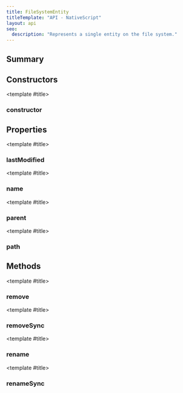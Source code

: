 ```yaml
---
title: FileSystemEntity
titleTemplate: "API - NativeScript"
layout: api
seo:
  description: "Represents a single entity on the file system."
---
```


<!-- This page is auto generated, do not edit manually. -->
<!-- Run "yarn generate:api-docs" to regenerate -->

<script setup lang="ts">
  import { provide } from "vue";
  import API_DATA from "./FileSystemEntity.data.json";
  
  provide('API_DATA', API_DATA);
</script>

<APIRefHierarchy v-once />

<APIRefComment commentBase64="eyJibG9ja1RhZ3MiOltdLCJtb2RpZmllclRhZ3MiOnt9LCJzdW1tYXJ5IjpbeyJraW5kIjoidGV4dCIsInRleHQiOiJSZXByZXNlbnRzIGEgc2luZ2xlIGVudGl0eSBvbiB0aGUgZmlsZSBzeXN0ZW0uIn1dfQ==" v-once />

## <Heading ignore>Summary</Heading>

<APIRefSummary v-once />

## Constructors

<div class="">

<APIRef for="2002" v-once>

<template #title>

### constructor

</template>

</APIRef>

</div>

## Properties

<div class="">

<APIRef for="2004" v-once>

<template #title>

### lastModified

</template>

</APIRef>

</div>

<div class="">

<APIRef for="2005" v-once>

<template #title>

### name

</template>

</APIRef>

</div>

<div class="">

<APIRef for="2007" v-once>

<template #title>

### parent

</template>

</APIRef>

</div>

<div class="">

<APIRef for="2006" v-once>

<template #title>

### path

</template>

</APIRef>

</div>

## Methods

<div class="">

<APIRef for="2008" v-once>

<template #title>

### remove

</template>

</APIRef>

</div>

<div class="">

<APIRef for="2010" v-once>

<template #title>

### removeSync

</template>

</APIRef>

</div>

<div class="">

<APIRef for="2016" v-once>

<template #title>

### rename

</template>

</APIRef>

</div>

<div class="">

<APIRef for="2019" v-once>

<template #title>

### renameSync

</template>

</APIRef>

</div>
